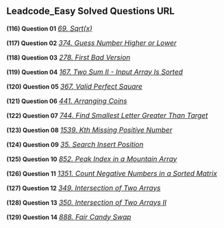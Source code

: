 ## Leadcode_Easy Solved Questions URL

**(116) Question 01** <a href="https://leetcode.com/problems/sqrtx/submissions/923762747/" target="_blank" style="font-size: 16px;dispaly:inline-block;">_69. Sqrt(x)_</a> <br/>

**(117) Question 02** <a href="https://leetcode.com/problems/guess-number-higher-or-lower/submissions/923785045/" target="_blank" style="font-size: 16px;dispaly:inline-block;">_374. Guess Number Higher or Lower_</a> <br/>

**(118) Question 03** <a href="https://leetcode.com/problems/first-bad-version/submissions/923813018/" target="_blank" style="font-size: 16px;dispaly:inline-block;">_278. First Bad Version_</a> <br/>

**(119) Question 04** <a href="https://leetcode.com/problems/two-sum-ii-input-array-is-sorted/submissions/923851303/" target="_blank" style="font-size: 16px;dispaly:inline-block;">_167. Two Sum II - Input Array Is Sorted_</a> <br/>

**(120) Question 05** <a href="https://leetcode.com/problems/valid-perfect-square/submissions/923858332/" target="_blank" style="font-size: 16px;dispaly:inline-block;">_367. Valid Perfect Square_</a> <br/>

**(121) Question 06** <a href="https://leetcode.com/problems/arranging-coins/submissions/924148378/" target="_blank" style="font-size: 16px;dispaly:inline-block;">_441. Arranging Coins_</a> <br/>

**(122) Question 07** <a href="https://leetcode.com/problems/find-smallest-letter-greater-than-target/submissions/924172771/" target="_blank" style="font-size: 16px;dispaly:inline-block;">_744. Find Smallest Letter Greater Than Target_</a> <br/>

**(123) Question 08** <a href="https://leetcode.com/problems/kth-missing-positive-number/submissions/924202772/" target="_blank" style="font-size: 16px;dispaly:inline-block;">_1539. Kth Missing Positive Number_</a> <br/> 
 
**(124) Question 09** <a href="https://leetcode.com/problems/search-insert-position/submissions/924263962/" target="_blank" style="font-size: 16px;dispaly:inline-block;">_35. Search Insert Position_</a> <br/> 
 
**(125) Question 10** <a href="https://leetcode.com/problems/peak-index-in-a-mountain-array/submissions/" target="_blank" style="font-size: 16px;dispaly:inline-block;">_852. Peak Index in a Mountain Array_</a> <br/> 
 
**(126) Question 11** <a href="https://leetcode.com/problems/count-negative-numbers-in-a-sorted-matrix/submissions/924643507/" target="_blank" style="font-size: 16px;dispaly:inline-block;">_1351. Count Negative Numbers in a Sorted Matrix_</a> <br/>
 
**(127) Question 12** <a href="https://leetcode.com/problems/intersection-of-two-arrays/submissions/924663865/" target="_blank" style="font-size: 16px;dispaly:inline-block;">_349. Intersection of Two Arrays_</a> <br/>
 
**(128) Question 13** <a href="https://leetcode.com/problems/intersection-of-two-arrays-ii/submissions/924685248/" target="_blank" style="font-size: 16px;dispaly:inline-block;">_350. Intersection of Two Arrays II_</a> <br/>
 
**(129) Question 14** <a href="https://leetcode.com/problems/fair-candy-swap/submissions/924959628/" target="_blank" style="font-size: 16px;dispaly:inline-block;">_888. Fair Candy Swap_</a> <br/>



